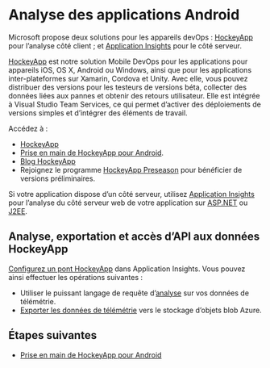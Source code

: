 <properties
    pageTitle="Analyse des applications Android | Microsoft Azure"
    description="Analysez l’utilisation et les performances de votre application Android."
    services="application-insights"
    documentationCenter="android"
    authors="alancameronwills"
    manager="douge"/>

<tags
    ms.service="application-insights"
    ms.workload="mobile"
    ms.tgt_pltfrm="mobile-android"
    ms.devlang="na"
    ms.topic="get-started-article"
	ms.date="08/26/2016"
    ms.author="awills"/>

# Analyse des applications Android

Microsoft propose deux solutions pour les appareils devOps : [HockeyApp](http://hockeyapp.net/) pour l’analyse côté client ; et [Application Insights](app-insights-overview.md) pour le côté serveur.

[HockeyApp](http://hockeyapp.net/) est notre solution Mobile DevOps pour les applications pour appareils iOS, OS X, Android ou Windows, ainsi que pour les applications inter-plateformes sur Xamarin, Cordova et Unity. Avec elle, vous pouvez distribuer des versions pour les testeurs de versions béta, collecter des données liées aux pannes et obtenir des retours utilisateur. Elle est intégrée à Visual Studio Team Services, ce qui permet d’activer des déploiements de versions simples et d’intégrer des éléments de travail.

Accédez à :

* [HockeyApp](http://support.hockeyapp.net/kb)
* [Prise en main de HockeyApp pour Android](http://support.hockeyapp.net/kb/client-integration-android/hockeyapp-for-android-sdk).
* [Blog HockeyApp](http://hockeyapp.net/blog/)
* Rejoignez le programme [HockeyApp Preseason](http://hockeyapp.net/preseason/) pour bénéficier de versions préliminaires.

Si votre application dispose d’un côté serveur, utilisez [Application Insights](app-insights-overview.md) pour l’analyse du côté serveur web de votre application sur [ASP.NET](app-insights-asp-net.md) ou [J2EE](app-insights-java-get-started.md).


## Analyse, exportation et accès d’API aux données HockeyApp 

[Configurez un pont HockeyApp](app-insights-hockeyapp-bridge-app.md) dans Application Insights. Vous pouvez ainsi effectuer les opérations suivantes :

* Utiliser le puissant langage de requête d’[analyse](app-insights-analytics.md) sur vos données de télémétrie.
* [Exporter les données de télémétrie](app-insights-export-telemetry.md) vers le stockage d’objets blob Azure.

## Étapes suivantes

* [Prise en main de HockeyApp pour Android](http://support.hockeyapp.net/kb/client-integration-android/hockeyapp-for-android-sdk)

<!---HONumber=AcomDC_0831_2016-->